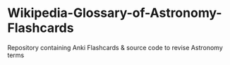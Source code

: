 # Wikipedia-Glossary-of-Astronomy-Flashcards
Repository containing Anki Flashcards &amp; source code to revise Astronomy terms
